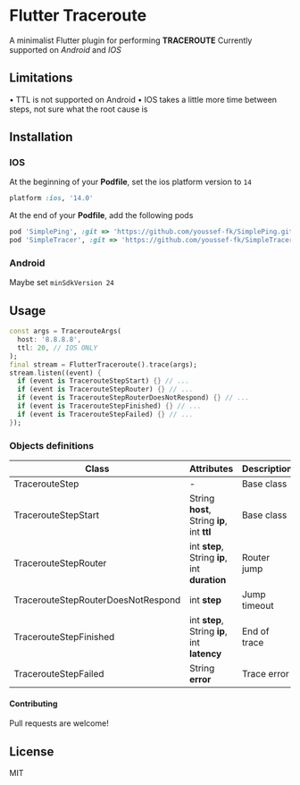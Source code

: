 # Flutter Traceroute

A minimalist Flutter plugin for performing **TRACEROUTE**
Currently supported on *Android* and *IOS*

## Limitations

• TTL is not supported on Android
• IOS takes a little more time between steps, not sure what the root cause is

## Installation

### IOS

At the beginning of your **Podfile**, set the ios platform version to `14`

```ruby
platform :ios, '14.0'
```

At the end of your **Podfile**, add the following pods

```ruby
pod 'SimplePing', :git => 'https://github.com/youssef-fk/SimplePing.git'
pod 'SimpleTracer', :git => 'https://github.com/youssef-fk/SimpleTracer.git'
```

### Android

Maybe set `minSdkVersion 24`

## Usage

```dart
const args = TracerouteArgs(
  host: '8.8.8.8',
  ttl: 20, // IOS ONLY
);
final stream = FlutterTraceroute().trace(args);
stream.listen((event) {
  if (event is TracerouteStepStart) {} // ...
  if (event is TracerouteStepRouter) {} // ...
  if (event is TracerouteStepRouterDoesNotRespond) {} // ...
  if (event is TracerouteStepFinished) {} // ...
  if (event is TracerouteStepFailed) {} // ...
});
```

### Objects definitions

| Class | Attributes | Description |
|-------|------------|------------ |
|TracerouteStep |-|Base class
|TracerouteStepStart |String **host**, String **ip**, int **ttl**|Base class
|TracerouteStepRouter |int **step**, String **ip**, int **duration**|Router jump
|TracerouteStepRouterDoesNotRespond |int **step**|Jump timeout
|TracerouteStepFinished |int **step**, String **ip**, int **latency**|End of trace
|TracerouteStepFailed |String **error**|Trace error

#### Contributing

Pull requests are welcome!

## License

MIT
